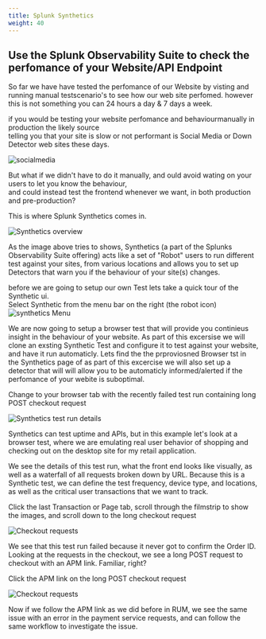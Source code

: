 ```yaml
---
title: Splunk Synthetics
weight: 40
---
```


## Use the Splunk Observability Suite to check the perfomance of your Website/API Endpoint

So far we have have tested the perfomance of our Website by visting and running manual testscenario's to see how our web site perfomed.
however this is not something you can 24 hours a day & 7 days a week.

if you would be testing your website perfomance and behaviourmanually in production the likely source</br>
telling you that your site is slow or not performant is Social Media or Down Detector web sites these days.

![socialmedia](../images/social-media-post.png?width=50vw)

But what if we didn't have to do it manually, and ould avoid wating on your users to let you know the behaviour,</br>
and could instead test the frontend whenever we want, in both production and pre-production? 

This is where Splunk Synthetics comes in.

![Synthetics overview](../images/SyntheticTests.png?width=40vw)

As the image above tries to shows, Synthetics (a part of the Splunks Observability Suite offering) acts like a set of "Robot" users to run different test against your sites, from various locations and allows you to set up Detectors that warn you if the behaviour of your site(s) changes.

before we are going to setup our own Test lets take a quick tour of the Synthetic ui.</br>
Select Synthetic from the menu bar on the right (the robot icon) ![synthetics Menu](../images/syntheticsIcon.png?classes=inline&height=25px)

We are now going to setup a browser test that will provide you continieus insight in the behaviour of your website.
As part of this excersise we will clone an exsting Synthetic Test and configure it to test against your website, and have it run automaticly. 
Lets find the  the prproviosned Browser tst in the Synthetics page of 
as part of this excercise we will also set up a detector that will will allow you to be automaticly informed/alerted if the perfomance of your webite is suboptimal.

Change to your browser tab with the recently failed test run containing long POST checkout request

![Synthetics test run details](../images/test-run.png?width=50vw)

Synthetics can test uptime and APIs, but in this example let's look at a browser test, where we are emulating real user behavior of shopping and checking out on the desktop site for my retail application.

We see the details of this test run, what the front end looks like visually, as well as a waterfall of all requests broken down by URL. Because this is a Synthetic test, we can define the test frequency, device type, and locations, as well as the critical user transactions that we want to track.

Click the last Transaction or Page tab, scroll through the filmstrip to show the images, and scroll down to the long checkout request

![Checkout requests](../images/failed-run-example.png?width=50vw)

We see that this test run failed because it never got to confirm the Order ID. Looking at the requests in the checkout, we see a long POST request to checkout with an APM link. Familiar, right?

Click the APM link on the long POST checkout request

![Checkout requests](../images/syn-apm.png?width=50vw)

Now if we follow the APM link as we did before in RUM, we see the same issue with an error in the payment service requests, and can follow the same workflow to investigate the issue.

